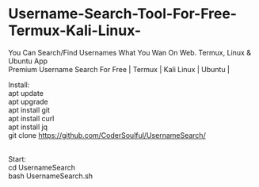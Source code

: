 # Username-Search-Tool-For-Free-Termux-Kali-Linux-
You Can Search/Find Usernames What You Wan On Web. Termux, Linux &amp; Ubuntu App<br>
Premium Username Search For Free | Termux | Kali Linux | Ubuntu |<br>

Install:<br>
apt update<br>
apt upgrade<br>
apt install git<br>
apt install curl<br>
apt install jq<br>
git clone https://github.com/CoderSoulful/UsernameSearch/<br><br>

Start:<br>
cd UsernameSearch<br>
bash UsernameSearch.sh<br>
